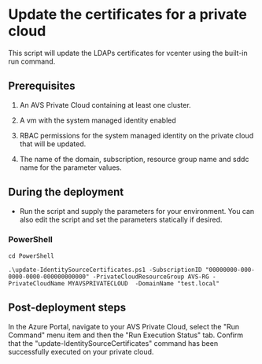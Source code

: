 # Update the certificates for a private cloud

This script will update the LDAPs certificates for vcenter using the built-in run command. 

## Prerequisites

1. An AVS Private Cloud containing at least one cluster.

1. A vm with the system managed identity enabled 

1. RBAC permissions for the system managed identity on the private cloud that will be updated.

1. The name of the domain, subscription, resource group name and sddc name for the parameter values.

## During the deployment

* Run the script and supply the parameters for your environment.  You can also edit the script and set the parameters statically if desired.

### PowerShell

```azurepowershell-interactive
cd PowerShell

.\update-IdentitySourceCertificates.ps1 -SubscriptionID "00000000-000-0000-0000-000000000000" -PrivateCloudResourceGroup AVS-RG -PrivateCloudName MYAVSPRIVATECLOUD  -DomainName "test.local"
```
## Post-deployment steps

In the Azure Portal, navigate to your AVS Private Cloud, select the "Run Command" menu item and then the "Run Execution Status" tab. Confirm that the "update-IdentitySourceCertificates" command has been successfully executed on your private cloud.